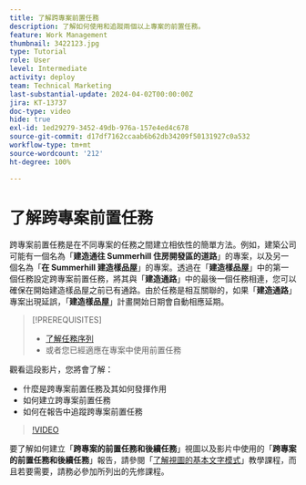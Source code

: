 ```yaml
---
title: 了解跨專案前置任務
description: 了解如何使用和追蹤兩個以上專案的前置任務。
feature: Work Management
thumbnail: 3422123.jpg
type: Tutorial
role: User
level: Intermediate
activity: deploy
team: Technical Marketing
last-substantial-update: 2024-04-02T00:00:00Z
jira: KT-13737
doc-type: video
hide: true
exl-id: 1ed29279-3452-49db-976a-157e4ed4c678
source-git-commit: d17df7162ccaab6b62db34209f50131927c0a532
workflow-type: tm+mt
source-wordcount: '212'
ht-degree: 100%

---
```


# 了解跨專案前置任務

跨專案前置任務是在不同專案的任務之間建立相依性的簡單方法。例如，建築公司可能有一個名為「**建造通往 Summerhill 住房開發區的道路**」的專案，以及另一個名為「**在 Summerhill 建造樣品屋**」的專案。透過在「**建造樣品屋**」中的第一個任務設定跨專案前置任務，將其與「**建造通路**」中的最後一個任務相連，您可以確保在開始建造樣品屋之前已有通路。由於任務是相互關聯的，如果「**建造通路**」專案出現延誤，「**建造樣品屋**」計畫開始日期會自動相應延期。

>[!PREREQUISITES]
>
>* [了解任務序列](https://experienceleague.adobe.com/docs/workfront-learn/tutorials-workfront/manage-work/tasks/learn-to-sequence-tasks.html?lang=zh-Hant)
>* 或者您已經適應在專案中使用前置任務


觀看這段影片，您將會了解：

* 什麼是跨專案前置任務及其如何發揮作用
* 如何建立跨專案前置任務
* 如何在報告中追蹤跨專案前置任務

>[!VIDEO](https://video.tv.adobe.com/v/3422123/?quality=12&learn=on&enablevpops)

要了解如何建立「**跨專案的前置任務和後續任務**」視圖以及影片中使用的「**跨專案的前置任務和後續任務**」報告，請參閱「[了解視圖的基本文字模式](https://experienceleague.adobe.com/docs/workfront-learn/tutorials-workfront/reporting/intermediate-reporting/basic-text-mode-for-views.html?lang=zh-Hant)」教學課程，而且若要需要，請務必參加所列出的先修課程。
